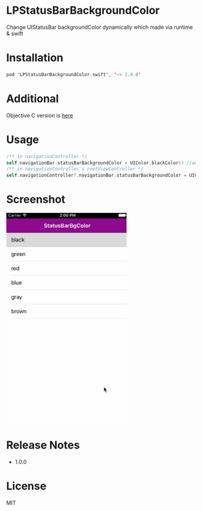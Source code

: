 # LPStatusBarBackgroundColor

Change UIStatusBar backgroundColor dynamically which made via runtime &amp; swift

# Installation

```swift
pod 'LPStatusBarBackgroundColor-swift', '~> 1.0.0'
```
# Additional

Objective C version is [here](https://github.com/litt1e-p/LPStatusBarBackgroundColor) 

# Usage

```swift
/** in navigationController */
self.navigationBar.statusBarBackgroundColor = UIColor.blackColor() //any color you want
/** in navigationController's rootViewController */
self.navigationController?.navigationBar.statusBarBackgroundColor = UIColor.brownColor //any color you want
```

# Screenshot

<img src="screenshot.gif" width=320>

# Release Notes

- 1.0.0

# License

MIT 




